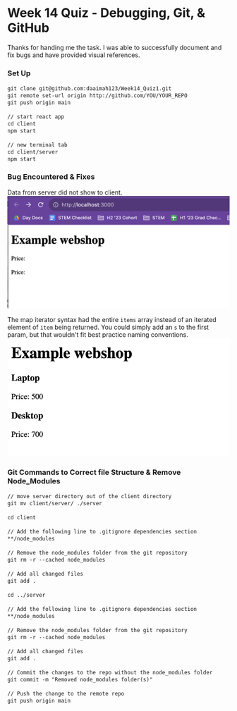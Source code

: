 # Week 14 Quiz - Debugging, Git, & GitHub

Thanks for handing me the task. I was able to successfully document and fix bugs and have provided visual references.

### Set Up
```
git clone git@github.com:daaimah123/Week14_Quiz1.git
git remote set-url origin http://github.com/YOU/YOUR_REPO
git push origin main

// start react app
cd client
npm start

// new terminal tab
cd client/server
npm start
```

### Bug Encountered & Fixes
Data from server did not show to client.
![Webpage with missing data](./client/public/assets/MissingServerData.png)


The map iterator syntax had the entire `items` array instead of an iterated element of `item` being returned. You could simply add an `s` to the first param, but that wouldn't fit best practice naming conventions.
![Webpage with server data printed to page](./client/public/assets/ServerDataOnWebpage.png)


### Git Commands to Correct file Structure & Remove Node_Modules
```
// move server directory out of the client directory
git mv client/server/ ./server

cd client

// Add the following line to .gitignore dependencies section
**/node_modules

// Remove the node_modules folder from the git repository
git rm -r --cached node_modules

// Add all changed files
git add .

cd ../server

// Add the following line to .gitignore dependencies section
**/node_modules

// Remove the node_modules folder from the git repository
git rm -r --cached node_modules

// Add all changed files
git add .

// Commit the changes to the repo without the node_modules folder
git commit -m "Removed node_modules folder(s)"

// Push the change to the remote repo
git push origin main
```